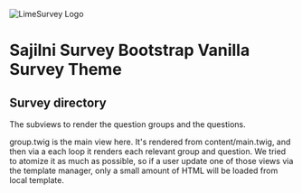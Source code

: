 ![LimeSurvey Logo](https://www.limesurvey.org/images/logos/logo_main.png)
# Sajilni Survey Bootstrap Vanilla Survey Theme

## Survey directory
The subviews to render the question groups and the questions.

group.twig is the main view here. It's rendered from content/main.twig, and then via a each loop it renders each relevant group and question.
We tried to atomize it as much as possible, so if a user update one of those views via the template manager, only a small amount of HTML will be loaded from local template. 
